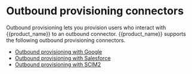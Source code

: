 # Outbound provisioning connectors

Outbound provisioning lets you provision users who interact with {{product_name}} to an outbound connector. {{product_name}} supports the following outbound provisioning connectors.

- [Outbound provisioning with Google]({{base_path}}/guides/users/outbound-provisioning/outbound-connectors/google)
- [Outbound provisioning with Salesforce]({{base_path}}/guides/users/outbound-provisioning/outbound-connectors/salesforce)
- [Outbound provisioning with SCIM2]({{base_path}}/guides/users/outbound-provisioning/outbound-connectors/scim2)

